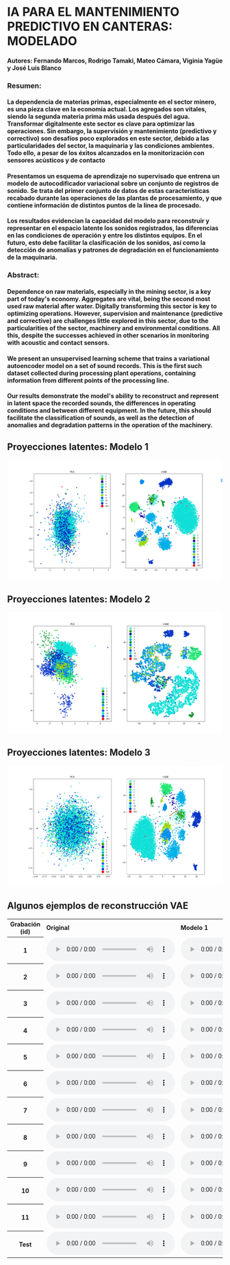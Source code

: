 # IA PARA EL MANTENIMIENTO PREDICTIVO EN CANTERAS: MODELADO

#### Autores: Fernando Marcos, Rodrigo Tamaki, Mateo Cámara, Viginia Yagüe y José Luis Blanco

### Resumen: 

#### La dependencia de materias primas, especialmente en el sector minero, es una pieza clave en la economía actual. Los agregados son vitales, siendo la segunda materia prima más usada después del agua. Transformar digitalmente este sector es clave para optimizar las operaciones. Sin embargo, la supervisión y mantenimiento (predictivo y correctivo) son desafíos poco explorados en este sector, debido a las particularidades del sector, la maquinaria y las condiciones ambientes. Todo ello, a pesar de los éxitos alcanzados en la monitorización con sensores acústicos y de contacto

#### Presentamos un esquema de aprendizaje no supervisado que entrena un modelo de autocodificador variacional sobre un conjunto de registros de sonido. Se trata del primer conjunto de datos de estas características recabado durante las operaciones de las plantas de procesamiento, y que contiene información de distintos puntos de la línea de procesado.

#### Los resultados evidencian la capacidad del modelo para reconstruir y representar en el espacio latente los sonidos registrados, las diferencias en las condiciones de operación y entre los distintos equipos. En el futuro, esto debe facilitar la clasificación de los sonidos, así como la detección de anomalías y patrones de degradación en el funcionamiento de la maquinaria.

### Abstract: 

#### Dependence on raw materials, especially in the mining sector, is a key part of today's economy. Aggregates are vital, being the second most used raw material after water. Digitally transforming this sector is key to optimizing operations. However, supervision and maintenance (predictive and corrective) are challenges little explored in this sector, due to the particularities of the sector, machinery and environmental conditions. All this, despite the successes achieved in other scenarios in monitoring with acoustic and contact sensors.

#### We present an unsupervised learning scheme that trains a variational autoencoder model on a set of sound records. This is the first such dataset collected during processing plant operations, containing information from different points of the processing line. 

####  Our results demonstrate the model's ability to reconstruct and represent in latent space the recorded sounds, the differences in operating conditions and between different equipment. In the future, this should facilitate the classification of sounds, as well as the detection of anomalies and degradation patterns in the operation of the machinery.

## Proyecciones latentes: Modelo 1
![Local Image](./images/PCA_tSNE_model1-coloured.png)

## Proyecciones latentes: Modelo 2
![Local Image](./images/PCA_tSNE_model2-coloured.png)

## Proyecciones latentes: Modelo 3
![Local Image](./images/PCA_tSNE_model3-coloured.png)


## Algunos ejemplos de reconstrucción VAE

<div class="figure">
    <table>
        <tbody>
            <!-- Row 1 -->
            <tr>
                <th>Grabación (id)</th>
                <td><b>Original</b></td>
                <td><b>Modelo 1</b></td>
                <td><b>Modelo 2</b></td>
                <td><b>Modelo 3</b></td>
            </tr>
            <!-- Row 2 -->
            <tr>
                <th>1</th>
                <td>
                    <audio controls="">
                        <source src="samples_original/frag_002_5.wav">
                    </audio>
                </td>
                <td>
                    <audio controls="">
                        <source src="samples_model1/frag_002_5.wav">
                    </audio>
                </td>
                <td>
                    <audio controls="">
                        <source src="samples_model2/frag_002_5.wav">
                    </audio>
                </td>
                <td>
                    <audio controls="">
                        <source src="samples_model3/frag_002_5.wav">
                    </audio>
                </td>
            </tr>
            <!-- Row 3 -->
            <tr>
                <th>2</th>
                <td>
                    <audio controls="">
                        <source src="samples_original/frag_003_10.wav">
                    </audio>
                </td>
                <td>
                    <audio controls="">
                        <source src="samples_model1/frag_003_10.wav">
                    </audio>
                </td>
                <td>
                    <audio controls="">
                        <source src="samples_model2/frag_003_10.wav">
                    </audio>
                </td>
                <td>
                    <audio controls="">
                        <source src="samples_model3/frag_003_10.wav">
                    </audio>
                </td>
            </tr>
            <!-- Row 4 -->
            <tr>
                <th>3</th>
                <td>
                    <audio controls="">
                        <source src="samples_original/frag_004_84.wav">
                    </audio>
                </td>
                <td>
                    <audio controls="">
                        <source src="samples_model1/frag_004_84.wav">
                    </audio>
                </td>
                <td>
                    <audio controls="">
                        <source src="samples_model2/frag_004_84.wav">
                    </audio>
                </td>
                <td>
                    <audio controls="">
                        <source src="samples_model3/frag_004_84.wav">
                    </audio>
                </td>
            </tr>
            <!-- Row 5 -->
            <tr>
                <th>4</th>
                <td>
                    <audio controls="">
                        <source src="samples_original/frag_005_271.wav">
                    </audio>
                </td>
                <td>
                    <audio controls="">
                        <source src="samples_model1/frag_005_271.wav">
                    </audio>
                </td>
                <td>
                    <audio controls="">
                        <source src="samples_model2/frag_005_271.wav">
                    </audio>
                </td>
                <td>
                    <audio controls="">
                        <source src="samples_model3/frag_005_271.wav">
                    </audio>
                </td>
            </tr>
            <!-- Row 6 -->
            <tr>
                <th>5</th>
                <td>
                    <audio controls="">
                        <source src="samples_original/frag_006_1030.wav">
                    </audio>
                </td>
                <td>
                    <audio controls="">
                        <source src="samples_model1/frag_006_1030.wav">
                    </audio>
                </td>
                <td>
                    <audio controls="">
                        <source src="samples_model2/frag_006_1030.wav">
                    </audio>
                </td>
                <td>
                    <audio controls="">
                        <source src="samples_model3/frag_006_1030.wav">
                    </audio>
                </td>
            </tr>
            <!-- Row 7 -->
            <tr>
                <th>6</th>
                <td>
                    <audio controls="">
                        <source src="samples_original/frag_007_31.wav">
                    </audio>
                </td>
                <td>
                    <audio controls="">
                        <source src="samples_model1/frag_007_31.wav">
                    </audio>
                </td>
                <td>
                    <audio controls="">
                        <source src="samples_model2/frag_007_31.wav">
                    </audio>
                </td>
                <td>
                    <audio controls="">
                        <source src="samples_model3/frag_007_31.wav">
                    </audio>
                </td>
            </tr>
            <!-- Row 8 -->
            <tr>
                <th>7</th>
                <td>
                    <audio controls="">
                        <source src="samples_original/frag_008_125.wav">
                    </audio>
                </td>
                <td>
                    <audio controls="">
                        <source src="samples_model1/frag_008_125.wav">
                    </audio>
                </td>
                <td>
                    <audio controls="">
                        <source src="samples_model2/frag_008_125.wav">
                    </audio>
                </td>
                <td>
                    <audio controls="">
                        <source src="samples_model3/frag_008_125.wav">
                    </audio>
                </td>
            </tr>
            <!-- Row 9 -->
            <tr>
                <th>8</th>
                <td>
                    <audio controls="">
                        <source src="samples_original/frag_009_180.wav">
                    </audio>
                </td>
                <td>
                    <audio controls="">
                        <source src="samples_model1/frag_009_180.wav">
                    </audio>
                </td>
                <td>
                    <audio controls="">
                        <source src="samples_model2/frag_009_180.wav">
                    </audio>
                </td>
                <td>
                    <audio controls="">
                        <source src="samples_model3/frag_009_180.wav">
                    </audio>
                </td>
            </tr>
            <!-- Row 10 -->
            <tr>
                <th>9</th>
                <td>
                    <audio controls="">
                        <source src="samples_original/frag_010_4.wav">
                    </audio>
                </td>
                <td>
                    <audio controls="">
                        <source src="samples_model1/frag_010_4.wav">
                    </audio>
                </td>
                <td>
                    <audio controls="">
                        <source src="samples_model2/frag_010_4.wav">
                    </audio>
                </td>
                <td>
                    <audio controls="">
                        <source src="samples_model3/frag_010_4.wav">
                    </audio>
                </td>
            </tr>
            <!-- Row 11 -->
            <tr>
                <th>10</th>
                <td>
                    <audio controls="">
                        <source src="samples_original/frag_011_185.wav">
                    </audio>
                </td>
                <td>
                    <audio controls="">
                        <source src="samples_model1/frag_011_185.wav">
                    </audio>
                </td>
                <td>
                    <audio controls="">
                        <source src="samples_model2/frag_011_185.wav">
                    </audio>
                </td>
                <td>
                    <audio controls="">
                        <source src="samples_model3/frag_011_185.wav">
                    </audio>
                </td>
            </tr>
            <!-- Row 12 -->
            <tr>
                <th>11</th>
                <td>
                    <audio controls="">
                        <source src="samples_original/frag_012_171.wav">
                    </audio>
                </td>
                <td>
                    <audio controls="">
                        <source src="samples_model1/frag_012_171.wav">
                    </audio>
                </td>
                <td>
                    <audio controls="">
                        <source src="samples_model2/frag_012_171.wav">
                    </audio>
                </td>
                <td>
                    <audio controls="">
                        <source src="samples_model3/frag_012_171.wav">
                    </audio>
                </td>
            </tr>
            <!-- Row 13 -->
            <tr>
                <th>Test</th>
                <td>
                    <audio controls="">
                        <source src="samples_original/frag_013_5.wav">
                    </audio>
                </td>
                <td>
                    <audio controls="">
                        <source src="samples_model1/frag_013_5.wav">
                    </audio>
                </td>
                <td>
                    <audio controls="">
                        <source src="samples_model2/frag_013_5.wav">
                    </audio>
                </td>
                <td>
                    <audio controls="">
                        <source src="samples_model3/frag_013_5.wav">
                    </audio>
                </td>
            </tr>
        </tbody>
    </table>
</div>
